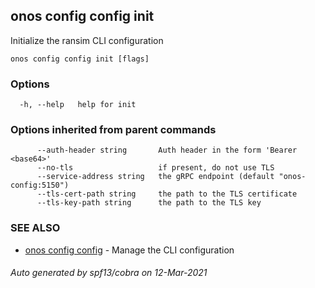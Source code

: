 ## onos config config init

Initialize the ransim CLI configuration

```
onos config config init [flags]
```

### Options

```
  -h, --help   help for init
```

### Options inherited from parent commands

```
      --auth-header string       Auth header in the form 'Bearer <base64>'
      --no-tls                   if present, do not use TLS
      --service-address string   the gRPC endpoint (default "onos-config:5150")
      --tls-cert-path string     the path to the TLS certificate
      --tls-key-path string      the path to the TLS key
```

### SEE ALSO

* [onos config config](onos_config_config.md)	 - Manage the CLI configuration

###### Auto generated by spf13/cobra on 12-Mar-2021
